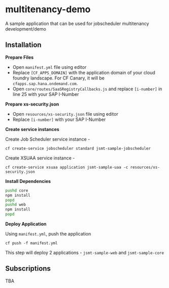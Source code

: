 # multitenancy-demo
A sample application that can be used for jobscheduler multitenancy development/demo

## Installation

**Prepare Files**

- Open `manifest.yml` file using editor
- Replace `[CF_APPS_DOMAIN]` with the application domain of your cloud foundry landscape. For CF Canary, it will be `cfapps.sap.hana.ondemand.com`.
- Open `core/routes/SaaSRegistryCallbacks.js` and replace `[i-number]` in line 25 with your SAP I-Number

**Prepare xs-security.json**

- Open `resources/xs-security.json` file using editor
- Replace `[i-number]` with your SAP I-Number

**Create service instances**

Create Job Scheduler service instance - 

    cf create-service jobscheduler standard jsmt-sample-jobscheduler

Create XSUAA service instance - 

    cf create-service xsuaa application jsmt-sample-uaa -c resources/xs-security.json


**Install Dependencies**

```sh
pushd core
npm install
popd
pushd web
npm install
popd
```

**Deploy Application**

Using `manifest.yml`, push the application

    cf push -f manifest.yml

This step will deploy 2 applications - `jsmt-sample-web` and `jsmt-sample-core`

## Subscriptions

TBA
